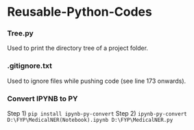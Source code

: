 # Reusable-Python-Codes

### Tree.py
Used to print the directory tree of a project folder.

### .gitignore.txt
Used to ignore files while pushing code (see line 173 onwards).

### Convert IPYNB to PY
Step 1) `pip install ipynb-py-convert`
Step 2) `ipynb-py-convert D:\FYP\MedicalNER(Notebook).ipynb D:\FYP\MedicalNER.py`



